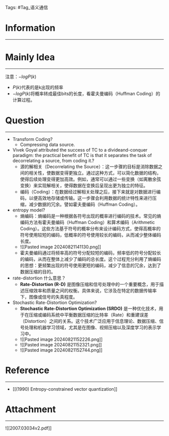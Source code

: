 Tags: #Tag_语义通信 
# Information
---


# Mainly Idea
---
注意：$-logP(k)$ 
- $P(k)$代表的是k出现的频率
- $-logP(k)$将概率转成最佳bits的长度，看霍夫曼编码（Huffman Coding）的计算过程。

# Question
---
- Transform Coding?
	- Compressing data source.
- Vivek Goyal attributed the success of TC to a divideand-conquer paradigm: the practical benefit of TC is that it separates the task of decorrelating a source, from coding it.?
	- 源的解相关（Decorrelating the Source）：这一步骤的目标是消除数据之间的相关性，使数据变得更独立。通过这种方式，可以简化数据的结构，使得后续处理变得更加高效。例如，通常可以通过一些变换（如离散余弦变换）来实现解相关，使得数据在变换后呈现出更为独立的特征。
	- 编码（Coding）：在数据经过解相关处理之后，接下来就是对数据进行编码，以便高效地存储或传输。这一步骤会利用数据的统计特性来进行压缩，减少数据的冗余。譬如霍夫曼编码（Huffman Coding）。
- entropy model?
	- 熵编码：熵编码是一种根据各符号出现的概率进行编码的技术。常见的熵编码方法有霍夫曼编码（Huffman Coding）和算术编码（Arithmetic Coding）。这些方法基于符号的概率分布来设计编码方式，使得高概率的符号使用较短的编码，低概率的符号使用较长的编码，从而减少整体编码长度。
	- ![[Pasted image 20240821141130.png]]
	- 霍夫曼编码通过将频率高的符号分配较短的编码，频率低的符号分配较长的编码，从而在整体上减少了编码的总长度。这个过程充分利用了熵编码的思想：更频繁出现的符号使用更短的编码，减少了信息的冗余，达到了数据压缩的目的。
- rate-distortion 什么意思？
	- **Rate-Distortion (R-D)** 是图像压缩和信号处理中的一个重要概念，用于描述压缩效率和质量之间的权衡。具体来说，它涉及在特定的数据传输率下，图像或信号的失真程度。
- Stochastic Rate-Distortion Optimization?
	- **Stochastic Rate-Distortion Optimization (SRDO)** 是一种优化技术，用于在压缩或编码系统中平衡数据压缩的比特率（Rate）和重建误差（Distortion）之间的关系。这个技术广泛应用于信息理论、数据压缩、信号处理和机器学习领域，尤其是在图像、视频压缩以及深度学习的表示学习中。
	- ![[Pasted image 20240821152226.png]]
	- ![[Pasted image 20240821152321.png]]
	- ![[Pasted image 20240821152744.png]]

# Reference
---
- [[(1990) Entropy-constrained vector quantization]]

# Attachment
---
![[2007.03034v2.pdf]]
